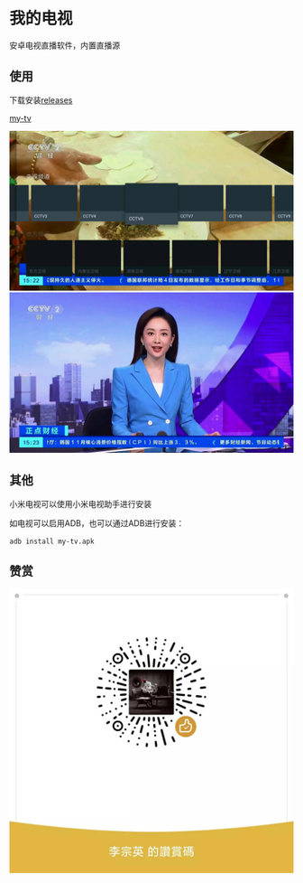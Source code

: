 # 我的电视

安卓电视直播软件，内置直播源

## 使用

下载安装[releases](https://github.com/lizongying/my-tv/releases)

[my-tv](https://lyrics.run/my-tv.html)

![image](./screenshots/img.png)
![image](./screenshots/img_1.png)

## 其他

小米电视可以使用小米电视助手进行安装

如电视可以启用ADB，也可以通过ADB进行安装：

```shell
adb install my-tv.apk
```

## 赞赏

![image](./screenshots/appreciate.jpeg)
